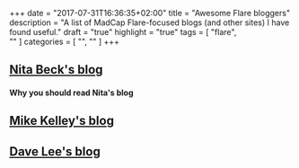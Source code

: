 +++
date = "2017-07-31T16:36:35+02:00"
title = "Awesome Flare bloggers"
description = "A list of MadCap Flare-focused blogs (and other sites) I have found useful."
draft = "true"
highlight = "true"
tags = [
    "flare",    
    ""
]
categories = [
    "",
    ""
]
+++

## [Nita Beck's blog][nitabeck]

#### Why you should read Nita's blog



## [Mike Kelley's blog][mikekelley]



## [Dave Lee's blog][davelee]



<!-- Links and references -->

[nitabeck]:http://beck-communications.com/blog/
[mikekelley]:https://mike.kelley.consulting/blog/
[davelee]:https://ukauthor.wordpress.com/
[straygoat]:http://straygoat.co.uk
[flareforhelp]:http://www.flareforhelp.com/
[clickstart]:http://www.clickstart.net/presentations/MW16/Content/about_the_examples.htm#
[flareforums]:https://forums.madcapsoftware.com/
[flareforprogrammers]:http://tregner.com/flare-blog/
